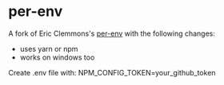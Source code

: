 # per-env

A fork of Eric Clemmons's [per-env](https://github.com/ericclemmons/per-env) with the following changes:

* uses yarn or npm
* works on windows too

Create .env file with:
NPM_CONFIG_TOKEN=your_github_token

